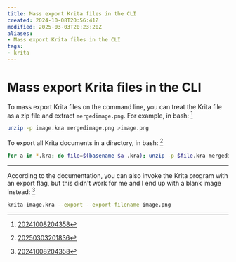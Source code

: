 ```yaml
---
title: Mass export Krita files in the CLI
created: 2024-10-08T20:56:41Z
modified: 2025-03-03T20:23:20Z
aliases:
- Mass export Krita files in the CLI
tags:
- krita
---
```


# Mass export Krita files in the CLI

To mass export Krita files on the command line, you can treat the Krita file as a zip file and extract `mergedimage.png`. For example, in bash: [^1]

```sh
unzip -p image.kra mergedimage.png >image.png
```

To export all Krita documents in a directory, in bash: [^2]

```bash
for a in *.kra; do file=$(basename $a .kra); unzip -p $file.kra mergedimage.png >$file.png; optipng $file.png; done
```

---

According to the documentation, you can also invoke the Krita program with an export flag, but this didn't work for me and I end up with a blank image instead: [^1]

```sh
krita image.kra --export --export-filename image.png
```

[^1]: [20241008204358](../entries/20241008204358.md)
[^2]: [20250303201836](../entries/20250303201836.md)
